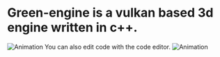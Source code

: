 # Green-engine is a vulkan based 3d engine written in c++.
![Animation](https://github.com/user-attachments/assets/4aeaaf40-ad69-45b6-bd32-a13e128376c2)
You can also edit code with the code editor.
![Animation](https://github.com/user-attachments/assets/a11735ce-6611-4503-a27b-d0a8e0624cb3)

